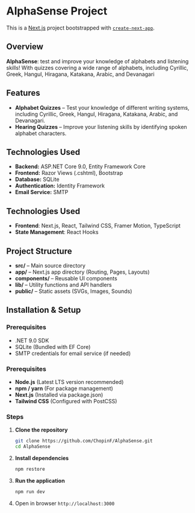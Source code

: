 # AlphaSense Project

This is a [Next.js](https://nextjs.org) project bootstrapped with [`create-next-app`](https://nextjs.org/docs/app/api-reference/cli/create-next-app).

## Overview
**AlphaSense**: test and improve your knowledge of alphabets and listening skills! With quizzes covering a wide range of alphabets, including Cyrillic, Greek, Hangul, Hiragana, Katakana, Arabic, and Devanagari

## Features
- **Alphabet Quizzes** – Test your knowledge of different writing systems, including Cyrillic, Greek, Hangul, Hiragana, Katakana, Arabic, and Devanagari.
- **Hearing Quizzes** – Improve your listening skills by identifying spoken alphabet characters.

## Technologies Used
- **Backend:** ASP.NET Core 9.0, Entity Framework Core
- **Frontend:** Razor Views (.cshtml), Bootstrap
- **Database:** SQLite
- **Authentication:** Identity Framework
- **Email Service:** SMTP
## Technologies Used

- **Frontend**: Next.js, React, Tailwind CSS, Framer Motion, TypeScript
- **State Management**: React Hooks

## Project Structure
- **src/** – Main source directory
- **app/** – Next.js app directory (Routing, Pages, Layouts)
- **components/** – Reusable UI components
- **lib/** – Utility functions and API handlers
- **public/** – Static assets (SVGs, Images, Sounds)

## Installation & Setup

### Prerequisites
- .NET 9.0 SDK
- SQLite (Bundled with EF Core)
- SMTP credentials for email service (if needed)

### Prerequisites
- **Node.js** (Latest LTS version recommended)
- **npm / yarn** (For package management)
- **Next.js** (Installed via package.json)
- **Tailwind CSS** (Configured with PostCSS)

### Steps
1. **Clone the repository**
   ```sh
   git clone https://github.com/ChopinF/AlphaSense.git
   cd AlphaSense
   ```
2. **Install dependencies**
    ```sh
    npm restore
    ```
3. **Run the application**
    ```sh
    npm run dev
    ```
4. Open in browser
    ```http://localhost:3000```
